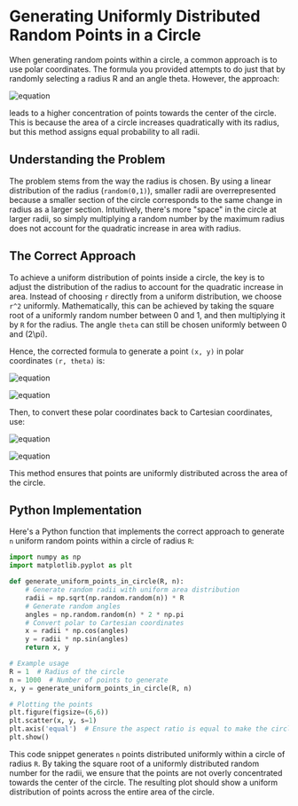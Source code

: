 # Generating Uniformly Distributed Random Points in a Circle

When generating random points within a circle, a common approach is to use polar coordinates. The formula you provided attempts to do just that by randomly selecting a radius R and an angle theta. However, the approach:

![equation](https://latex.codecogs.com/svg.image?f(R,\theta)=[R.rand(0,1),rand(0,2\pi)])

leads to a higher concentration of points towards the center of the circle. This is because the area of a circle increases quadratically with its radius, but this method assigns equal probability to all radii.

## Understanding the Problem

The problem stems from the way the radius is chosen. By using a linear distribution of the radius (`random(0,1)`), smaller radii are overrepresented because a smaller section of the circle corresponds to the same change in radius as a larger section. Intuitively, there's more "space" in the circle at larger radii, so simply multiplying a random number by the maximum radius does not account for the quadratic increase in area with radius.


## The Correct Approach

To achieve a uniform distribution of points inside a circle, the key is to adjust the distribution of the radius to account for the quadratic increase in area. Instead of choosing `r` directly from a uniform distribution, we choose `r^2` uniformly. Mathematically, this can be achieved by taking the square root of a uniformly random number between 0 and 1, and then multiplying it by `R` for the radius. The angle `theta` can still be chosen uniformly between 0 and \(2\pi\).

Hence, the corrected formula to generate a point `(x, y)` in polar coordinates `(r, theta)` is:

![equation](https://latex.codecogs.com/svg.image?r=r*\sqrt{rand(0,1)})

![equation](https://latex.codecogs.com/svg.image?\theta=rand(0,2\pi))

Then, to convert these polar coordinates back to Cartesian coordinates, use:

![equation](https://latex.codecogs.com/svg.image?x=r.cos(\theta))

![equation](https://latex.codecogs.com/svg.image?x=r.sin(\theta))

This method ensures that points are uniformly distributed across the area of the circle.

## Python Implementation

Here's a Python function that implements the correct approach to generate `n` uniform random points within a circle of radius `R`:

```python
import numpy as np
import matplotlib.pyplot as plt

def generate_uniform_points_in_circle(R, n):
    # Generate random radii with uniform area distribution
    radii = np.sqrt(np.random.random(n)) * R
    # Generate random angles
    angles = np.random.random(n) * 2 * np.pi
    # Convert polar to Cartesian coordinates
    x = radii * np.cos(angles)
    y = radii * np.sin(angles)
    return x, y

# Example usage
R = 1  # Radius of the circle
n = 1000  # Number of points to generate
x, y = generate_uniform_points_in_circle(R, n)

# Plotting the points
plt.figure(figsize=(6,6))
plt.scatter(x, y, s=1)
plt.axis('equal')  # Ensure the aspect ratio is equal to make the circle look perfect
plt.show()
```

This code snippet generates `n` points distributed uniformly within a circle of radius `R`. By taking the square root of a uniformly distributed random number for the radii, we ensure that the points are not overly concentrated towards the center of the circle. The resulting plot should show a uniform distribution of points across the entire area of the circle.
